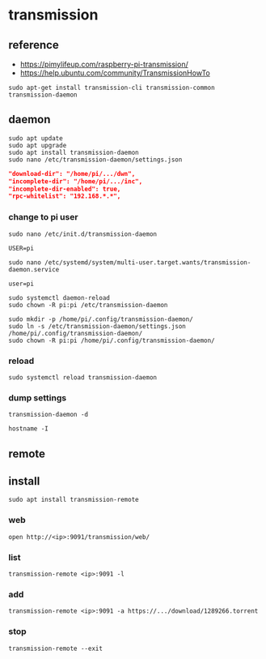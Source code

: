 # transmission

## reference

- https://pimylifeup.com/raspberry-pi-transmission/
- https://help.ubuntu.com/community/TransmissionHowTo

```
sudo apt-get install transmission-cli transmission-common transmission-daemon
```

## daemon

```
sudo apt update
sudo apt upgrade
sudo apt install transmission-daemon
sudo nano /etc/transmission-daemon/settings.json
```
```json
"download-dir": "/home/pi/.../dwn",
"incomplete-dir": "/home/pi/.../inc",
"incomplete-dir-enabled": true,
"rpc-whitelist": "192.168.*.*",
```

### change to pi user

```
sudo nano /etc/init.d/transmission-daemon
```
```
USER=pi
```

```
sudo nano /etc/systemd/system/multi-user.target.wants/transmission-daemon.service
```
```
user=pi
```

```
sudo systemctl daemon-reload
sudo chown -R pi:pi /etc/transmission-daemon
```

```
sudo mkdir -p /home/pi/.config/transmission-daemon/
sudo ln -s /etc/transmission-daemon/settings.json /home/pi/.config/transmission-daemon/
sudo chown -R pi:pi /home/pi/.config/transmission-daemon/
```

### reload
```
sudo systemctl reload transmission-daemon
```

### dump settings

```
transmission-daemon -d
```

```
hostname -I
```

## remote

## install
```
sudo apt install transmission-remote
```

### web

```
open http://<ip>:9091/transmission/web/
```

### list

```
transmission-remote <ip>:9091 -l
```

### add
```
transmission-remote <ip>:9091 -a https://.../download/1289266.torrent
```

### stop
```
transmission-remote --exit
```
